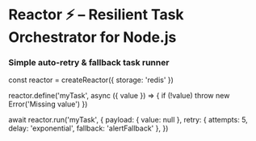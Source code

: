 # Reactor ⚡ – Resilient Task Orchestrator for Node.js

### Simple auto-retry & fallback task runner

const reactor = createReactor({ storage: 'redis' })

reactor.define('myTask', async ({ value }) => {
if (!value) throw new Error('Missing value')
})

await reactor.run('myTask', {
payload: { value: null },
retry: { attempts: 5, delay: 'exponential', fallback: 'alertFallback' },
})
